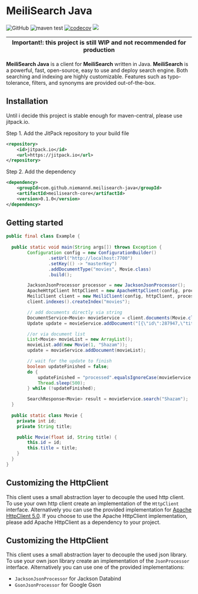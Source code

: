 # MeiliSearch Java

![GitHub](https://img.shields.io/github/license/niemannd/meilisearch-java)
![maven test](https://github.com/niemannd/meilisearch-java/workflows/maven%20test/badge.svg)
[![codecov](https://codecov.io/gh/niemannd/meilisearch-java/branch/master/graph/badge.svg)](https://codecov.io/gh/niemannd/meilisearch-java)  [![](https://jitpack.io/v/niemannd/meilisearch-java.svg)](https://jitpack.io/#niemannd/meilisearch-java)   


| Important!: this project is still WIP and not recommended for production |
| --- |

**MeiliSearch Java** is a client for **MeiliSearch** written in Java. **MeiliSearch** is a 
powerful, fast, open-source, easy to use and deploy search engine. Both searching and indexing 
are highly customizable. Features such as typo-tolerance, filters, and synonyms are provided out-of-the-box.



## Installation

Until i decide this project is stable enough for maven-central, please use jitpack.io.

Step 1. Add the JitPack repository to your build file
```xml
<repository>
    <id>jitpack.io</id>
    <url>https://jitpack.io</url>
</repository>
```
Step 2. Add the dependency
```xml
<dependency>
    <groupId>com.github.niemannd.meilisearch-java</groupId>
    <artifactId>meilisearch-core</artifactId>
    <version>0.1.0</version>
</dependency>
```
## Getting started

```java
public final class Example {
  
  public static void main(String args[]) throws Exception {
        Configuration config = new ConfigurationBuilder()
                .setUrl("http://localhost:7700")
                .setKey(() -> "masterKey")
                .addDocumentType("movies", Movie.class)
                .build();

        JacksonJsonProcessor processor = new JacksonJsonProcessor();
        ApacheHttpClient httpClient = new ApacheHttpClient(config, processor);
        MeiliClient client = new MeiliClient(config, httpClient, processor);
        client.indexes().createIndex("movies");

        // add documents directly via string
        DocumentService<Movie> movieService = client.documents(Movie.class);
        Update update = movieService.addDocument("[{\"id\":287947,\"title\":\"Shazam\"}]");

        //or via document list
        List<Movie> movieList = new ArrayList();
        movieList.add(new Movie(1, "Shazam"));
        update = movieService.addDocument(movieList);

        // wait for the update to finish
        boolean updateFinished = false;
        do {
            updateFinished = "processed".equalsIgnoreCase(movieService.getUpdate(update.getUpdateId()).getStatus());
            Thread.sleep(500);
        } while (!updateFinished);

        SearchResponse<Movie> result = movieService.search("Shazam");
  }
  
  public static class Movie {
    private int id;
    private String title;

    public Movie(float id, String title) {
        this.id = id;
        this.title = title;
    }
  }
}
```
## Customizing the HttpClient

This client uses a small abstraction layer to decouple the used http client. To use your own http client create an implementation of the `HttpClient` interface.
Alternatively you can use the provided implementation for [Apache HttpClient 5.0](https://hc.apache.org/httpcomponents-client-5.0.x/index.html).
If you choose to use the Apache HttpClient implementation, please add Apache HttpClient as a dependency to your project.

## Customizing the HttpClient

This client uses a small abstraction layer to decouple the used json library. To use your own json library create an implementation of the `JsonProcessor` interface.
Alternatively you can use one of the provided implementations:
* `JacksonJsonProcessor` for Jackson Databind  
* `GsonJsonProcessor` for Google Gson
